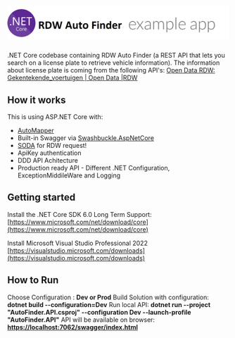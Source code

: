 # ![RDW Auto Finder App](logo.png)

.NET Core codebase containing RDW Auto Finder (a REST API that lets you search on a license plate to retrieve vehicle information). 
The information about license plate is coming from the following API's: 
[Open Data RDW: Gekentekende_voertuigen | Open Data |RDW](https://opendata.rdw.nl/Voertuigen/Open-Data-RDW-Gekentekende_voertuigen/m9d7-ebf2)

## How it works

This is using ASP.NET Core with:

- [AutoMapper](http://automapper.org)
- Built-in Swagger via [Swashbuckle.AspNetCore](https://github.com/domaindrivendev/Swashbuckle.AspNetCore)
- [SODA](https://dev.socrata.com/) for RDW request!
- ApiKey authentication
- DDD API Achitecture 
- Production ready API - Different .NET Configuration, ExceptionMiddileWare and Logging

## Getting started

Install the .NET Core SDK 6.0 Long Term Support: [https://www.microsoft.com/net/download/core](https://www.microsoft.com/net/download/core)

Install Microsoft Visual Studio Professional 2022 [https://visualstudio.microsoft.com/downloads](https://visualstudio.microsoft.com/downloads)

## How to Run
Choose Configuration : **Dev or Prod**
Build Solution with configuration: **dotnet build --configuration=Dev**
Run local API: **dotnet run --project "AutoFinder.API.csproj" --configuration Dev --launch-profile "AutoFinder.API"**
API will be available on browser: **[https://localhost:7062/swagger/index.html](https://localhost:7062/swagger/index.html)**
